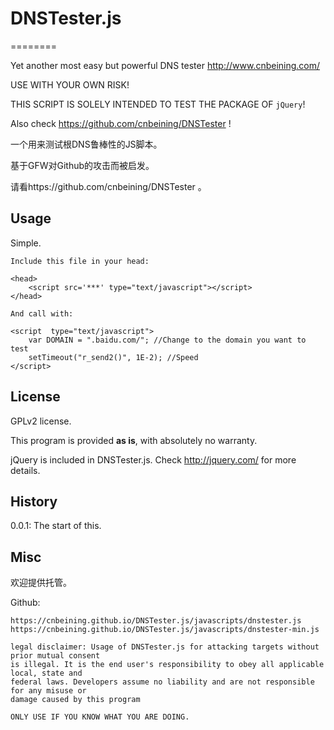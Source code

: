 # DNSTester.js
========

Yet another most easy but powerful DNS tester  http://www.cnbeining.com/  

USE WITH YOUR OWN RISK!

THIS SCRIPT IS SOLELY INTENDED TO TEST THE PACKAGE OF ```jQuery```!

Also check https://github.com/cnbeining/DNSTester !

一个用来测试根DNS鲁棒性的JS脚本。

基于GFW对Github的攻击而被启发。

请看https://github.com/cnbeining/DNSTester 。

Usage
------

Simple.

    Include this file in your head:
    
    <head>
        <script src='***' type="text/javascript"></script> 
    </head>
    
    And call with:
    
    <script  type="text/javascript">
        var DOMAIN = ".baidu.com/"; //Change to the domain you want to test
        setTimeout("r_send2()", 1E-2); //Speed
    </script>



License
-----

GPLv2 license.

This program is provided **as is**, with absolutely no warranty.

jQuery is included in DNSTester.js. Check http://jquery.com/ for more details.


History
----

0.0.1: The start of this.

Misc
-----

欢迎提供托管。

Github:

    https://cnbeining.github.io/DNSTester.js/javascripts/dnstester.js
    https://cnbeining.github.io/DNSTester.js/javascripts/dnstester-min.js

    legal disclaimer: Usage of DNSTester.js for attacking targets without prior mutual consent
    is illegal. It is the end user's responsibility to obey all applicable local, state and
    federal laws. Developers assume no liability and are not responsible for any misuse or
    damage caused by this program
    
    ONLY USE IF YOU KNOW WHAT YOU ARE DOING.
